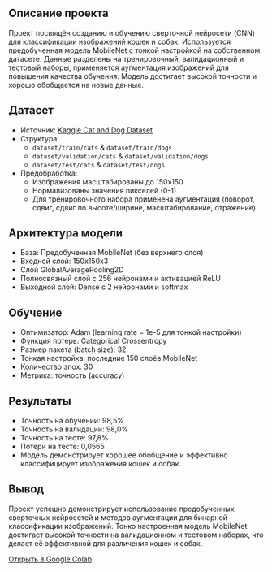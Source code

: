 ## Описание проекта
Проект посвящён созданию и обучению сверточной нейросети (CNN) для классификации изображений кошек и собак. Используется предобученная модель MobileNet с тонкой настройкой на собственном датасете. Данные разделены на тренировочный, валидационный и тестовый наборы, применяется аугментация изображений для повышения качества обучения. Модель достигает высокой точности и хорошо обобщается на новые данные.

## Датасет
- Источник: [Kaggle Cat and Dog Dataset](https://www.kaggle.com/tongpython/cat-and-dog)
- Структура:
  - `dataset/train/cats` & `dataset/train/dogs`
  - `dataset/validation/cats` & `dataset/validation/dogs`
  - `dataset/test/cats` & `dataset/test/dogs`
- Предобработка:
  - Изображения масштабированы до 150x150
  - Нормализованы значения пикселей (0-1)
  - Для тренировочного набора применена аугментация (поворот, сдвиг, сдвиг по высоте/ширине, масштабирование, отражение)

## Архитектура модели
- База: Предобученная MobileNet (без верхнего слоя)
- Входной слой: 150x150x3
- Слой GlobalAveragePooling2D
- Полносвязный слой с 256 нейронами и активацией ReLU
- Выходной слой: Dense с 2 нейронами и softmax

## Обучение
- Оптимизатор: Adam (learning rate = 1e-5 для тонкой настройки)
- Функция потерь: Categorical Crossentropy
- Размер пакета (batch size): 32
- Тонкая настройка: последние 150 слоёв MobileNet
- Количество эпох: 30
- Метрика: точность (accuracy)

## Результаты
- Точность на обучении: 98,5%
- Точность на валидации: 98,0%
- Точность на тесте: 97,8%
- Потери на тесте: 0,0565
- Модель демонстрирует хорошее обобщение и эффективно классифицирует изображения кошек и собак.

## Вывод
Проект успешно демонстрирует использование предобученных сверточных нейросетей и методов аугментации для бинарной классификации изображений. Тонко настроенная модель MobileNet достигает высокой точности на валидационном и тестовом наборах, что делает её эффективной для различения кошек и собак.

[Открыть в Google Colab](https://colab.research.google.com/drive/1tX86zgm-aL3908S8hUsGI5VVMTYqeQXx?usp=sharing)
